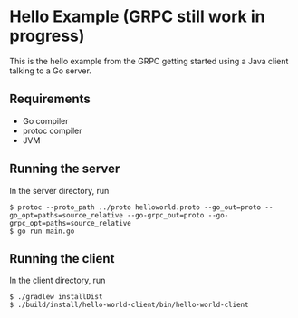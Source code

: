 # Hello Example (GRPC still work in progress)

This is the hello example from the GRPC getting started using a Java client talking to a Go server.

## Requirements
* Go compiler
* protoc compiler
* JVM

## Running the server

In the server directory, run 

```console
$ protoc --proto_path ../proto helloworld.proto --go_out=proto --go_opt=paths=source_relative --go-grpc_out=proto --go-grpc_opt=paths=source_relative
$ go run main.go 
```

## Running the client

In the client directory, run

```console
$ ./gradlew installDist
$ ./build/install/hello-world-client/bin/hello-world-client
```
